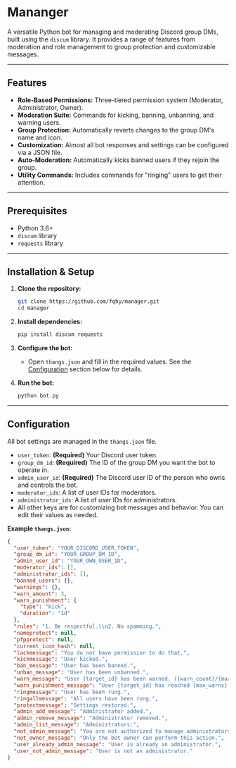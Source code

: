 # Mananger

A versatile Python bot for managing and moderating Discord group DMs, built using the `discum` library. It provides a range of features from moderation and role management to group protection and customizable messages.

---

## Features

-   **Role-Based Permissions:** Three-tiered permission system (Moderator, Administrator, Owner).
-   **Moderation Suite:** Commands for kicking, banning, unbanning, and warning users.
-   **Group Protection:** Automatically reverts changes to the group DM's name and icon.
-   **Customization:** Almost all bot responses and settings can be configured via a JSON file.
-   **Auto-Moderation:** Automatically kicks banned users if they rejoin the group.
-   **Utility Commands:** Includes commands for "ringing" users to get their attention.

---

## Prerequisites

-   Python 3.6+
-   `discum` library
-   `requests` library

---

## Installation & Setup

1.  **Clone the repository:**
    ```bash
    git clone https://github.com/fqhy/manager.git
    cd manager
    ```

2.  **Install dependencies:**
    ```bash
    pip install discum requests
    ```

3.  **Configure the bot:**
    -   Open `thangs.json` and fill in the required values. See the [Configuration](#configuration) section below for details.

4.  **Run the bot:**
    ```bash
    python bot.py
    ```

---

## Configuration

All bot settings are managed in the `thangs.json` file.

-   `user_token`: **(Required)** Your Discord user token.
-   `group_dm_id`: **(Required)** The ID of the group DM you want the bot to operate in.
-   `admin_user_id`: **(Required)** The Discord user ID of the person who owns and controls the bot.
-   `moderator_ids`: A list of user IDs for moderators.
-   `administrator_ids`: A list of user IDs for administrators.
-   All other keys are for customizing bot messages and behavior. You can edit their values as needed.

**Example `thangs.json`:**
```json
{
  "user_token": "YOUR_DISCORD_USER_TOKEN",
  "group_dm_id": "YOUR_GROUP_DM_ID",
  "admin_user_id": "YOUR_OWN_USER_ID",
  "moderator_ids": [],
  "administrator_ids": [],
  "banned_users": {},
  "warnings": {},
  "warn_amount": 3,
  "warn_punishment": {
    "type": "kick",
    "duration": "1d"
  },
  "rules": "1. Be respectful.\\n2. No spamming.",
  "nameprotect": null,
  "pfpprotect": null,
  "current_icon_hash": null,
  "lackmessage": "You do not have permission to do that.",
  "kickmessage": "User kicked.",
  "ban_message": "User has been banned.",
  "unban_message": "User has been unbanned.",
  "warn_message": "User {target_id} has been warned. ({warn_count}/{max_warns})",
  "warn_punishment_message": "User {target_id} has reached {max_warns} warnings and has been {punishment}.",
  "ringmessage": "User has been rung.",
  "ringallmessage": "All users have been rung.",
  "protectmessage": "Settings restored.",
  "admin_add_message": "Administrator added.",
  "admin_remove_message": "Administrator removed.",
  "admin_list_message": "Administrators:",
  "not_admin_message": "You are not authorized to manage administrators.",
  "not_owner_message": "Only the bot owner can perform this action.",
  "user_already_admin_message": "User is already an administrator.",
  "user_not_admin_message": "User is not an administrator."
}
